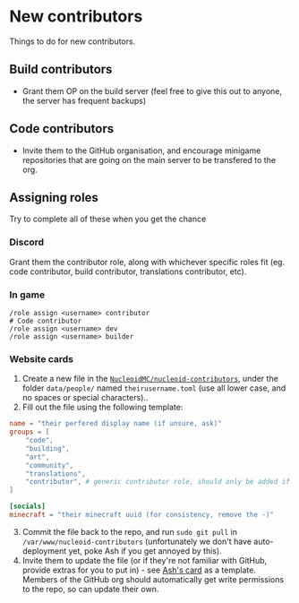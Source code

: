# New contributors

Things to do for new contributors.

## Build contributors

- Grant them OP on the build server (feel free to give this out to anyone, the server has frequent backups)

## Code contributors

- Invite them to the GitHub organisation, and encourage minigame repositories that are going on the main server to be transfered to the org.

## Assigning roles

Try to complete all of these when you get the chance

### Discord

Grant them the contributor role, along with whichever specific roles fit (eg. code contributor, build contributor, translations contributor, etc).

### In game

```mcfunction
/role assign <username> contributor
# Code contributor
/role assign <username> dev
/role assign <username> builder
```

### Website cards

1. Create a new file in the [`NucleoidMC/nucleoid-contributors`](https://github.com/NucleoidMC/nucleoid-contributors), under the folder `data/people/` named `theirusername.toml` (use all lower case, and no spaces or special characters)..
2. Fill out the file using the following template:
```toml
name = "their perfered display name (if unsure, ask)"
groups = [
    "code",
    "building",
    "art",
    "community",
    "translations",
    "contributor", # generic contributor role, should only be added if none of the others apply
]

[socials]
minecraft = "their minecraft uuid (for consistency, remove the -)"
```
3. Commit the file back to the repo, and run `sudo git pull` in `/var/www/nucleoid-contributors` (unfortunately we don't have auto-deployment yet, poke Ash if you get annoyed by this).
4. Invite them to update the file (or if they're not familiar with GitHub, provide extras for you to put in) - see [Ash's card](https://github.com/NucleoidMC/nucleoid-contributors/blob/main/data/people/ashhhleyyy.toml) as a template. Members of the GitHub org should automatically get write permissions to the repo, so can update their own.

